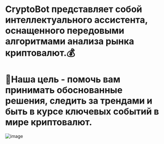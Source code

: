 # CryptoBot представляет собой интеллектуального ассистента, оснащенного передовыми алгоритмами анализа рынка криптовалют.💰
# 💸Наша цель - помочь вам принимать обоснованные решения, следить за трендами и быть в курсе ключевых событий в мире криптовалют.
![image](https://github.com/Lovilek/CryptoBot/assets/105930858/9e582e06-dda1-4c13-b447-d2c52b97af44)
